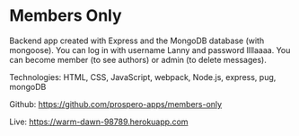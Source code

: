 # Members Only

Backend app created with Express and the MongoDB database (with mongoose). You can log in with username Lanny and password llllaaaa. You can become member (to see authors) or admin (to delete messages).

Technologies: HTML, CSS, JavaScript, webpack, Node.js, express, pug, mongoDB

Github: https://github.com/prospero-apps/members-only 

Live: https://warm-dawn-98789.herokuapp.com